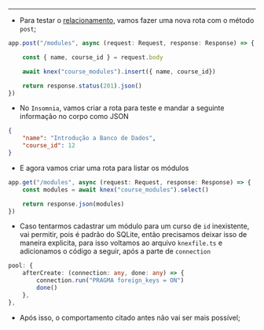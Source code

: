 ___
- Para testar o [relacionamento](./Criando%20relacionamento.md), vamos fazer uma nova rota com o método `post`;
```ts
app.post("/modules", async (request: Request, response: Response) => {

	const { name, course_id } = request.body

	await knex("course_modules").insert({ name, course_id})

	return response.status(201).json()
})
```
- No `Insomnia`, vamos criar a rota para teste e mandar a seguinte informação no corpo como JSON
```json
{
	"name": "Introdução a Banco de Dados",
	"course_id": 12
}
```
- E agora vamos criar uma rota para listar os módulos
```ts
app.get("/modules", async (request: Request, response: Response) => {
	const modules = await knex("course_modules").select()

	return response.json(modules)
})
```
- Caso tentarmos cadastrar um módulo para um curso de `id` inexistente, vai permitir, pois é padrão do SQLite, então precisamos deixar isso de maneira explicita, para isso voltamos ao arquivo `knexfile.ts` e adicionamos o código a seguir, após a parte de `connection`
```ts
pool: {
	afterCreate: (connection: any, done: any) => {
		connection.run("PRAGMA foreign_keys = ON")
		done()
	},
},
```
- Após isso, o comportamento citado antes não vai ser mais possível;